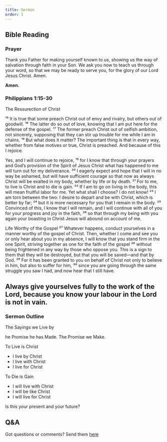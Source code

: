 ```yaml
---
title: Sermon 
order: 1
---
```


## Bible Reading

### Prayer
Thank you Father for making yourself known to us, showing us the way of salvation through faith in your Son. We ask you now to teach us through your word, so that we may be ready to serve you, for the glory of our Lord Jesus Christ. Amen. 

**Amen.**


### Philippians 1:15-30 
The Ressurection of Christ 

¹⁵ It is true that some preach Christ out of envy and rivalry, but others out of goodwill. ¹⁶ The latter do so out of love, knowing that I am put here for the defense of the gospel. ¹⁷ The former preach Christ out of selfish ambition, not sincerely, supposing that they can stir up trouble for me while I am in chains. ¹⁸ But what does it matter? The important thing is that in every way, whether from false motives or true, Christ is preached. And because of this I rejoice.

Yes, and I will continue to rejoice, ¹⁹ for I know that through your prayers and God’s provision of the Spirit of Jesus Christ what has happened to me will turn out for my deliverance. ²⁰ I eagerly expect and hope that I will in no way be ashamed, but will have sufficient courage so that now as always Christ will be exalted in my body, whether by life or by death. ²¹ For to me, to live is Christ and to die is gain. ²² If I am to go on living in the body, this will mean fruitful labor for me. Yet what shall I choose? I do not know! ²³ I am torn between the two: I desire to depart and be with Christ, which is better by far; ²⁴ but it is more necessary for you that I remain in the body. ²⁵ Convinced of this, I know that I will remain, and I will continue with all of you for your progress and joy in the faith, ²⁶ so that through my being with you again your boasting in Christ Jesus will abound on account of me.

Life Worthy of the Gospel
²⁷ Whatever happens, conduct yourselves in a manner worthy of the gospel of Christ. Then, whether I come and see you or only hear about you in my absence, I will know that you stand firm in the one Spirit, striving together as one for the faith of the gospel ²⁸ without being frightened in any way by those who oppose you. This is a sign to them that they will be destroyed, but that you will be saved—and that by God. ²⁹ For it has been granted to you on behalf of Christ not only to believe in him, but also to suffer for him, ³⁰ since you are going through the same struggle you saw I had, and now hear that I still have.




## Always give yourselves fully to the work of the Lord, because you know your labour in the Lord is not in vain.
### Sermon Outline

The Sayings we Live by

he Promise he has Made. The Promise we Make.

To Live is Christ
- I live by Christ
- I live with Christ
- I live for Christ

To Die is Gain
- I will live with Christ
- I will be like Christ
- I will live for Christ

Is this your present and your future?



## Q&A
Got questions or comments? Send them [here](https://tinyurl.com/SGHACQuestionsAnswers)

